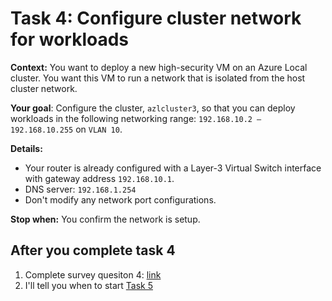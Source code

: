 
# Task 4: Configure cluster network for workloads

**Context:** You want to deploy a new high-security VM on an Azure Local cluster. You want this VM to run a network that is isolated from the host cluster network. 

**Your goal**: Configure the cluster, `azlcluster3`, so that you can deploy workloads in the following networking range: `192.168.10.2 – 192.168.10.255` on `VLAN 10`.

**Details:**

- Your router is already configured with a Layer-3 Virtual Switch interface with gateway address `192.168.10.1`.
- DNS server: `192.168.1.254`
- Don't modify any network port configurations.  


**Stop when:** You confirm the network is setup. 

## After you complete task 4

1. Complete survey quesiton 4: [link](https://forms.office.com/r/4bBC2WZ5qG)
2. I'll tell you when to start [Task 5](task5.md)
